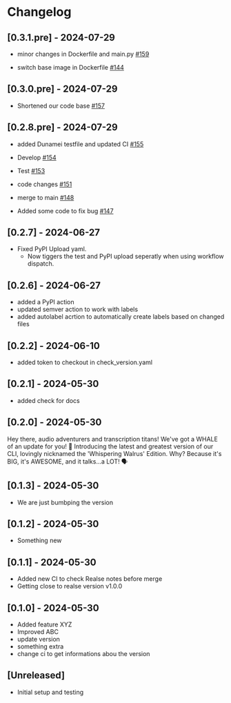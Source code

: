 # Changelog

## [0.3.1.pre] - 2024-07-29

- minor changes in Dockerfile and main.py [#159](https://github.com/JSchmie/versioning-test-repo/pull/159)

- switch base image in Dockerfile [#144](https://github.com/JSchmie/versioning-test-repo/pull/144)

## [0.3.0.pre] - 2024-07-29

- Shortened our code base [#157](https://github.com/JSchmie/versioning-test-repo/pull/157)

## [0.2.8.pre] - 2024-07-29

- added Dunamei testfile and updated CI  [#155](https://github.com/JSchmie/versioning-test-repo/pull/155)

- Develop [#154](https://github.com/JSchmie/versioning-test-repo/pull/154)

- Test [#153](https://github.com/JSchmie/versioning-test-repo/pull/153)

- code changes [#151](https://github.com/JSchmie/versioning-test-repo/pull/151)

- merge to main [#148](https://github.com/JSchmie/versioning-test-repo/pull/148)

- Added some code to fix bug [#147](https://github.com/JSchmie/versioning-test-repo/pull/147)

## [0.2.7] - 2024-06-27
- Fixed PyPI Upload yaml.
    - Now tiggers the test and PyPI upload seperatly when using workflow dispatch. 
## [0.2.6] - 2024-06-27

- added a PyPI action
- updated semver action to work with labels
- added autolabel acrtion to automatically create labels based on changed files

## [0.2.2] - 2024-06-10

- added token to checkout in check_version.yaml

## [0.2.1] - 2024-05-30

- added check for docs

## [0.2.0] - 2024-05-30

Hey there, audio adventurers and transcription titans! We've got a WHALE of an update for you! 🐋 Introducing the latest and greatest version of our CLI, lovingly nicknamed the 'Whispering Walrus' Edition. Why? Because it's BIG, it's AWESOME, and it talks...a LOT! 🗣️

## [0.1.3] - 2024-05-30

- We are just bumbping the version

## [0.1.2] - 2024-05-30

- Something new

## [0.1.1] - 2024-05-30

- Added new CI to check Realse notes before merge
- Getting close to realse version v1.0.0

## [0.1.0] - 2024-05-30

- Added feature XYZ
- Improved ABC
- update version
- something extra
- change ci to get informations abou the version

## [Unreleased]

- Initial setup and testing
